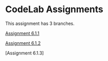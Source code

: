 # CodeLab Assignments

This assignment has 3 branches.

[Assignment 6.1.1](https://github.com/gauri547/CodeLab_Task6/tree/HelloSharedPref_app)

[Assignment 6.1.2](https://github.com/gauri547/CodeLab_Task6/tree/Constraint_Layout1)

[Assignment 6.1.3]
